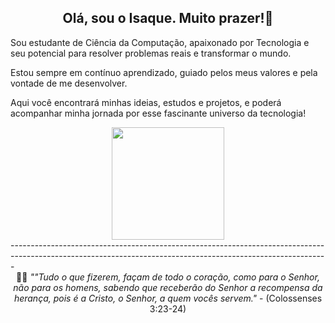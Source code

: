 <div align="center">
  <h2>Olá, sou o Isaque. Muito prazer!👋</h2>
</div>

Sou estudante de Ciência da Computação, apaixonado por Tecnologia e seu potencial para resolver problemas reais e transformar o mundo.

Estou sempre em contínuo aprendizado, guiado pelos meus valores e pela vontade de me desenvolver.

Aqui você encontrará minhas ideias, estudos e projetos, e poderá acompanhar minha jornada por esse fascinante universo da tecnologia!

<div align="center">
  <a href="https://github.com/fisaq">
    <img height="180em" src="https://github-readme-stats.vercel.app/api/top-langs/?username=fisaq&layout=compact&langs_count=7&theme=dark"/>
  </a>
</div>
 -------------------------------------------------------------------------------------------------------------------------------------------------------------
<div align="center">
🙏🏻 <i>""Tudo o que fizerem, façam de todo o coração, como para o Senhor, 
  não para os homens, sabendo que receberão do Senhor a recompensa da herança, 
  pois é a Cristo, o Senhor, a quem vocês servem."</i> - (Colossenses 3:23-24)
</div>
